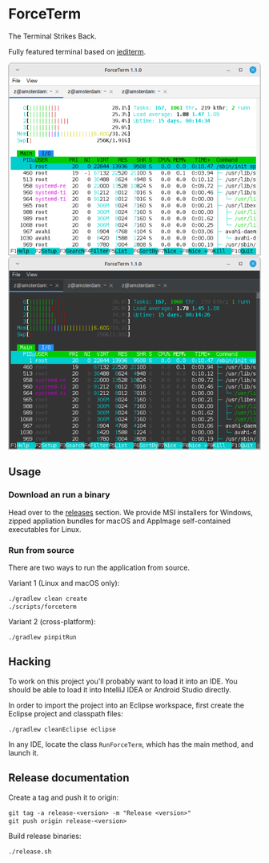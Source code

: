 # ForceTerm

The Terminal Strikes Back.

Fully featured terminal based on [jediterm](https://github.com/JetBrains/jediterm).

![Screenshot showing forceterm in light mode](example-light.png)
![Screenshot showing forceterm in dark mode](example-dark.png)

## Usage

### Download an run a binary

Head over to the [releases](https://github.com/sebkur/forceterm/releases/)
section. We provide MSI installers for Windows, zipped appliation bundles
for macOS and AppImage self-contained executables for Linux.

### Run from source

There are two ways to run the application from source.

Variant 1 (Linux and macOS only):

    ./gradlew clean create
    ./scripts/forceterm

Variant 2 (cross-platform):

    ./gradlew pinpitRun

## Hacking

To work on this project you'll probably want to load it into an IDE.
You should be able to load it into IntelliJ IDEA or Android Studio
directly.

In order to import the project into an Eclipse workspace, first
create the Eclipse project and classpath files:

    ./gradlew cleanEclipse eclipse

In any IDE, locate the class `RunForceTerm`, which has the main
method, and launch it.

## Release documentation

Create a tag and push it to origin:

    git tag -a release-<version> -m "Release <version>"
    git push origin release-<version>

Build release binaries:

    ./release.sh
